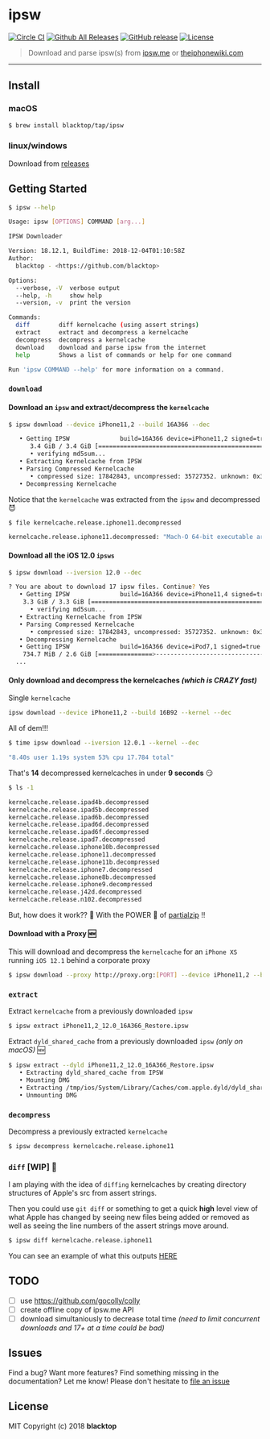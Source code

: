 # ipsw

[![Circle CI](https://circleci.com/gh/blacktop/ipsw.png?style=shield)](https://circleci.com/gh/blacktop/ipsw) [![Github All Releases](https://img.shields.io/github/downloads/blacktop/ipsw/total.svg)](https://github.com/blacktop/ipsw/releases/latest) [![GitHub release](https://img.shields.io/github/release/blacktop/ipsw.svg)](https://github.com/blacktop/ipsw/releases) [![License](http://img.shields.io/:license-mit-blue.svg)](http://doge.mit-license.org)

> Download and parse ipsw(s) from [ipsw.me](https://ipsw.me) or [theiphonewiki.com](https://theiphonewiki.com)

---

## Install

### macOS

```bash
$ brew install blacktop/tap/ipsw
```

### linux/windows

Download from [releases](https://github.com/blacktop/ipsw/releases/latest)

## Getting Started

```bash
$ ipsw --help

Usage: ipsw [OPTIONS] COMMAND [arg...]

IPSW Downloader

Version: 18.12.1, BuildTime: 2018-12-04T01:10:58Z
Author:
  blacktop - <https://github.com/blacktop>

Options:
  --verbose, -V  verbose output
  --help, -h     show help
  --version, -v  print the version

Commands:
  diff        diff kernelcache (using assert strings)
  extract     extract and decompress a kernelcache
  decompress  decompress a kernelcache
  download    download and parse ipsw from the internet
  help        Shows a list of commands or help for one command

Run 'ipsw COMMAND --help' for more information on a command.
```

### `download`

#### Download an `ipsw` and extract/decompress the `kernelcache`

```bash
$ ipsw download --device iPhone11,2 --build 16A366 --dec

   • Getting IPSW              build=16A366 device=iPhone11,2 signed=true version=12.0
      3.4 GiB / 3.4 GiB [==========================================================| 00:00 ] 79.08 MiB/s
      • verifying md5sum...
   • Extracting Kernelcache from IPSW
   • Parsing Compressed Kernelcache
      • compressed size: 17842843, uncompressed: 35727352. unknown: 0x3f9543fd, unknown 1: 0x1
   • Decompressing Kernelcache
```

Notice that the `kernelcache` was extracted from the `ipsw` and decompressed :smiling_imp:

```bash
$ file kernelcache.release.iphone11.decompressed

kernelcache.release.iphone11.decompressed: "Mach-O 64-bit executable arm64"
```

#### Download all the iOS 12.0 `ipsws`

```bash
$ ipsw download --iversion 12.0 --dec

? You are about to download 17 ipsw files. Continue? Yes
   • Getting IPSW              build=16A366 device=iPhone11,4 signed=true version=12.0
    3.3 GiB / 3.3 GiB [==========================================================| 00:00 ] 59.03 MiB/s
      • verifying md5sum...
   • Extracting Kernelcache from IPSW
   • Parsing Compressed Kernelcache
      • compressed size: 17842843, uncompressed: 35727352. unknown: 0x3f9543fd, unknown 1: 0x1
   • Decompressing Kernelcache
   • Getting IPSW              build=16A366 device=iPod7,1 signed=true version=12.0
    734.7 MiB / 2.6 GiB [===============>------------------------------------------| 00:57 ] 44.84 MiB/s
  ...
```

#### Only download and decompress the kernelcaches _(which is CRAZY fast)_

Single `kernelcache`

```bash
ipsw download --device iPhone11,2 --build 16B92 --kernel --dec
```

All of dem!!!

```bash
$ time ipsw download --iversion 12.0.1 --kernel --dec

"8.40s user 1.19s system 53% cpu 17.784 total"
```

That's **14** decompressed kernelcaches in under **9 seconds** :smirk:

```bash
$ ls -1

kernelcache.release.ipad4b.decompressed
kernelcache.release.ipad5b.decompressed
kernelcache.release.ipad6b.decompressed
kernelcache.release.ipad6d.decompressed
kernelcache.release.ipad6f.decompressed
kernelcache.release.ipad7.decompressed
kernelcache.release.iphone10b.decompressed
kernelcache.release.iphone11.decompressed
kernelcache.release.iphone11b.decompressed
kernelcache.release.iphone7.decompressed
kernelcache.release.iphone8b.decompressed
kernelcache.release.iphone9.decompressed
kernelcache.release.j42d.decompressed
kernelcache.release.n102.decompressed
```

But, how does it work?? 🤔 With the POWER :muscle: of [partialzip](https://github.com/blacktop/partialzip) !!

#### Download with a Proxy :new:

This will download and decompress the `kernelcache` for an `iPhone XS` running `iOS 12.1` behind a corporate proxy

```bash
$ ipsw download --proxy http://proxy.org:[PORT] --device iPhone11,2 --build 16B92 --kernel --dec
```

### `extract`

Extract `kernelcache` from a previously downloaded `ipsw`

```bash
$ ipsw extract iPhone11,2_12.0_16A366_Restore.ipsw
```

Extract `dyld_shared_cache` from a previously downloaded `ipsw` _(only on macOS)_ :new:

```bash
$ ipsw extract --dyld iPhone11,2_12.0_16A366_Restore.ipsw
   • Extracting dyld_shared_cache from IPSW
   • Mounting DMG
   • Extracting /tmp/ios/System/Library/Caches/com.apple.dyld/dyld_shared_cache_arm64e to dyld_shared_cache
   • Unmounting DMG
```

### `decompress`

Decompress a previously extracted `kernelcache`

```bash
$ ipsw decompress kernelcache.release.iphone11
```

### `diff` [WIP] :construction:

I am playing with the idea of `diffing` kernelcaches by creating directory structures of Apple's src from assert strings.

Then you could use `git diff` or something to get a quick **high** level view of what Apple has changed by seeing new files being added or removed as well as seeing the line numbers of the assert strings move around.

```bash
$ ipsw diff kernelcache.release.iphone11
```

You can see an example of what this outputs [HERE](https://github.com/blacktop/ipsw/tree/master/diff/Library/Caches/com.apple.xbs/Sources)

## TODO

- [ ] use https://github.com/gocolly/colly
- [ ] create offline copy of ipsw.me API
- [ ] download simultaniously to decrease total time _(need to limit concurrent downloads and 17+ at a time could be bad)_

## Issues

Find a bug? Want more features? Find something missing in the documentation? Let me know! Please don't hesitate to [file an issue](https://github.com/blacktop/ipsw/issues/new)

## License

MIT Copyright (c) 2018 **blacktop**
